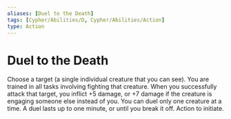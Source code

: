 ```yaml
---
aliases: [Duel to the Death]
tags: [Cypher/Abilities/D, Cypher/Abilities/Action]
type: Action
---
```


# Duel to the Death

Choose a target (a single individual creature that you can see). You are trained in all tasks involving fighting that creature. When you successfully attack that target, you inflict +5 damage, or +7 damage if the creature is engaging someone else instead of you. You can duel only one creature at a time. A duel lasts up to one minute, or until you break it off. Action to initiate.
